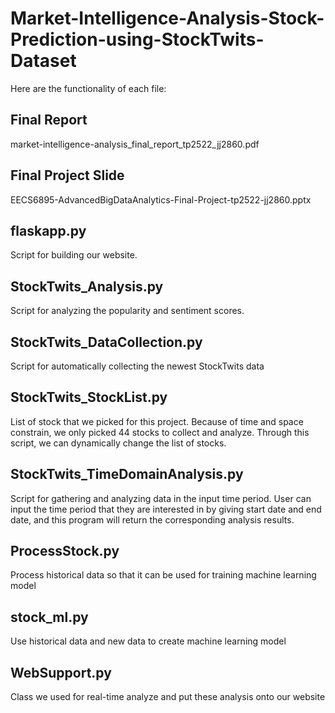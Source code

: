 # Market-Intelligence-Analysis-Stock-Prediction-using-StockTwits-Dataset

Here are the functionality of each file:
## Final Report
market-intelligence-analysis_final_report_tp2522_jj2860.pdf
## Final Project Slide
EECS6895-AdvancedBigDataAnalytics-Final-Project-tp2522-jj2860.pptx
## flaskapp.py
Script for building our website. 
## StockTwits_Analysis.py
Script for analyzing the popularity and sentiment scores.
## StockTwits_DataCollection.py
Script for automatically collecting the newest StockTwits data
## StockTwits_StockList.py
List of stock that we picked for this project. Because of time and space constrain, we only picked 44 stocks to collect and analyze. Through this script, we can dynamically change the list of stocks. 
## StockTwits_TimeDomainAnalysis.py
Script for gathering and analyzing data in the input time period. User can input the time period that they are interested in by giving start date and end date, and this program will return the corresponding analysis results.
## ProcessStock.py
Process historical data so that it can be used for training machine learning model
## stock_ml.py
Use historical data and new data to create machine learning model
## WebSupport.py
Class we used for real-time analyze and put these analysis onto our website
